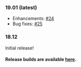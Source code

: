 ### 19.01 (latest)
- Enhancements: [#24](https://github.com/microclimate-dev2ops/microclimate-eclipse-tools/issues/24)
- Bug fixes: [#25](https://github.com/microclimate-dev2ops/microclimate-eclipse-tools/issues/25)

### 18.12
Initial release!

#### Release builds are available [here](https://public.dhe.ibm.com/ibmdl/export/pub/software/microclimate/eclipse-tools/release/).
